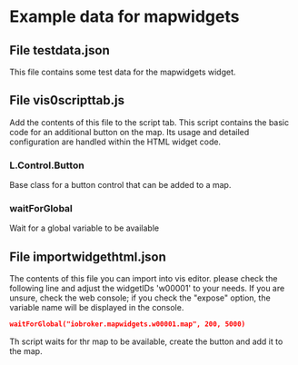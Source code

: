 # Example data for mapwidgets

## File testdata.json

This file contains some test data for the mapwidgets widget.

## File vis0scripttab.js

Add the contents of this file to the script tab.
This script contains the basic code for an additional button on the map.
Its usage and detailed configuration are handled within the HTML widget code.

### L.Control.Button

Base class for a button control that can be added to a map.

### waitForGlobal

Wait for a global variable to be available

## File importwidgethtml.json

The contents of this file you can import into vis editor.
please check the following line and adjust the widgetIDs 'w00001' to your needs.
If you are unsure, check the web console; if you check the "expose" option,
the variable name will be displayed in the console.

```json
waitForGlobal("iobroker.mapwidgets.w00001.map", 200, 5000)
```

Th script waits for thr map to be available,
create the button and add it to the map.
